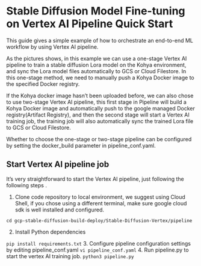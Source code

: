 # Stable Diffusion Model Fine-tuning on Vertex AI Pipeline Quick Start

This guide gives a simple example of how to orchestrate an end-to-end ML workflow by using Vertex AI pipeline.

As the pictures shows, in this example we can use a one-stage Vertex AI pipeline to train a stable diffusion Lora model on the Kohya environment, and sync the Lora model files automatically to GCS or Cloud Filestore. In this one-stage method, we need to manually push a Kohya Docker image to the specified Docker registry.

If the Kohya docker image hasn’t been uploaded before, we can also chose to use two-stage Vertex AI pipeline, this first stage in Pipeline will build a Kohya Docker image and automatically push to the google managed Docker registry(Artifact Registry), and then the second stage will start a Vertex AI training job, the training job will also automatically sync  the trained Lora file to GCS or Cloud Filestore.

Whether to choose the one-stage or two-stage pipeline can be configured by setting the docker_build parameter in pipeline_conf.yaml.

## Start Vertex AI pipeline job
It’s very straightforward to start the Vertex AI pipeline, just following the following steps .

1. Clone code repository to local environment, we suggest using Cloud Shell, if you chose using a different terminal, make sure google cloud sdk is well installed and configured.

`cd gcp-stable-diffusion-build-deploy/Stable-Diffusion-Vertex/pipeline`

2. Install Python dependencies

`pip install requirements.txt`
3. Configure pipeline configuration settings by editing pipeline_conf.yaml
`vi pipeline_conf.yaml`
4. Run pipeline.py to start the vertex AI training job.
`python3 pipeline.py`
